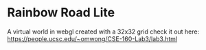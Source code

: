# Rainbow Road Lite

A virtual world in webgl created with a 32x32 grid
check it out here: https://people.ucsc.edu/~omwong/CSE-160-Lab3/lab3.html
